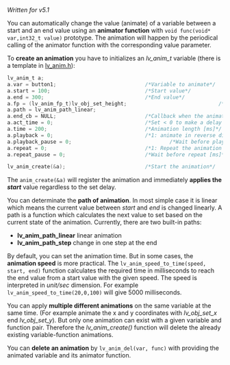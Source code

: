 _Written for v5.1_

You can automatically change the value (animate) of a variable between a start and an end value using an **animator function** with `void func(void* var,int32_t value)` prototype. The animation will happen by the periodical calling of the animator function with the corresponding value parameter.

To **create an animation** you have to initializes an _lv_anim_t_ variable (there is a template in [lv_anim.h](https://github.com/littlevgl/lvgl/blob/master/lv_misc/lv_anim.h)):

```c
lv_anim_t a;								
a.var = button1;							 /*Variable to animate*/						
a.start = 100;								 /*Start value*/
a.end = 300;								 /*End value*/
a.fp = (lv_anim_fp_t)lv_obj_set_height;		                         /*Function to be used to animate*/
a.path = lv_anim_path_linear;                                            /*Path of animation*/
a.end_cb = NULL; 						 	 /*Callback when the animation is ready*/
a.act_time = 0;								 /*Set < 0 to make a delay [ms]*/
a.time = 200;								 /*Animation length [ms]*/
a.playback = 0;								 /*1: animate in reverse direction too when the normal is ready*/
a.playback_pause = 0;						         /*Wait before playback [ms]*/
a.repeat = 0;								 /*1: Repeat the animation (with or without playback)*/
a.repeat_pause = 0;							 /*Wait before repeat [ms]*/

lv_anim_create(&a);                          /*Start the animation*/
```

The `anim_create(&a)` will register the animation and immediately **applies the _start_** value regardless to the set delay.

You can determinate the **path of animation**. In most simple case it is linear which means the current value between _start_ and _end_  is changed linearly. A path is a function which calculates the next value to set based on the current state of the animation. Currently, there are two built-in paths: 

- **lv_anim_path_linear** linear animation
- **lv_anim_path_step** change in one step at the end

By default, you can set the animation time. But in some cases, the **animation speed** is more practical. The `lv_anim_speed_to_time(speed, start, end)` function calculates the required time in milliseconds to reach the end value from a start value with the given speed. The speed is interpreted in _unit/sec_ dimension. For example `lv_anim_speed_to_time(20,0,100)` will give 5000 milliseconds.

You can apply **multiple different animations** on the same variable at the same time. (For example animate the x and y coordinates with _lv_obj_set_x_ end _lv_obj_set_y_). But only one animation can exist with a given variable and function pair. Therefore the _lv_anim_create()_ function will delete the already existing variable-function animations. 

You can **delete an animation** by `lv_anim_del(var, func)` with providing the animated variable and its animator function.